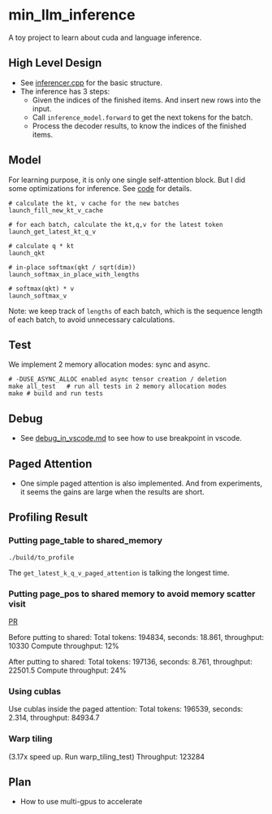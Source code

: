 # min_llm_inference

A toy project to learn about cuda and language inference.

## High Level Design

* See [inferencer.cpp](./src/inferencer.cpp) for the basic structure.
* The inference has 3 steps:
    * Given the indices of the finished items. And insert new rows into the input.
    * Call `inference_model.forward` to get the next tokens for the batch.
    * Process the decoder results, to know the indices of the finished items.

## Model

For learning purpose, it is only one single self-attention block. But I did some optimizations for inference. See [code](./src/kernels/self_attention_inference_optimized.cu) for details.

```
# calculate the kt, v cache for the new batches
launch_fill_new_kt_v_cache

# for each batch, calculate the kt,q,v for the latest token
launch_get_latest_kt_q_v

# calculate q * kt
launch_qkt

# in-place softmax(qkt / sqrt(dim))
launch_softmax_in_place_with_lengths

# softmax(qkt) * v
launch_softmax_v
```

Note: we keep track of `lengths` of each batch, which is the sequence length of each batch, to avoid unnecessary calculations.

## Test

We implement 2 memory allocation modes: sync and async.

```
# -DUSE_ASYNC_ALLOC enabled async tensor creation / deletion
make all_test   # run all tests in 2 memory allocation modes
make # build and run tests
```

## Debug

* See [debug_in_vscode.md](./doc/debug_in_vscode.md) to see how to use breakpoint in vscode.

## Paged Attention

* One simple paged attention is also implemented. And from experiments, it seems the gains are large when the results are short.

## Profiling Result

### Putting page_table to shared_memory

`./build/to_profile`

The `get_latest_k_q_v_paged_attention` is talking the longest time.

### Putting page_pos to shared memory to avoid memory scatter visit

[PR](https://github.com/xyg-coder/min_llm_inference/commit/14c48bf5b0a26d4166dd6abb95c973ecc4b38922)

Before putting to shared:
Total tokens: 194834, seconds: 18.861, throughput: 10330
Compute throughput: 12%

After putting to shared:
Total tokens: 197136, seconds: 8.761, throughput: 22501.5
Compute throughput: 24%

### Using cublas

Use cublas inside the paged attention:
Total tokens: 196539, seconds: 2.314, throughput: 84934.7

### Warp tiling

(3.17x speed up. Run warp_tiling_test)
Throughput: 123284

## Plan

* How to use multi-gpus to accelerate

